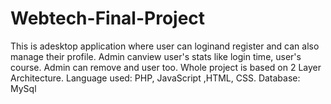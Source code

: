 # Webtech-Final-Project
This is adesktop application where user can loginand register and can also manage their profile. Admin canview user's stats like login time, user's course. Admin can remove and user too. Whole project is based on 2 Layer Architecture. 
Language used: PHP, JavaScript ,HTML, CSS.
Database: MySql

